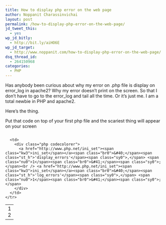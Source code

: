 ```yaml
---
title: How to display php error on the web page
author: Noppanit Charassinvichai
layout: post
permalink: /how-to-display-php-error-on-the-web-page/
jd_tweet_this:
  - yes
wp_jd_bitly:
  - http://bit.ly/aiHO6E
wp_jd_target:
  - http://www.noppanit.com/how-to-display-php-error-on-the-web-page/
dsq_thread_id:
  - 264150968
categories:
  - PHP
---
```

Has anybody been curious about why my error on .php file is display on error\_log in apache2? Why my error doesn&#8217;t print on the screen. So that I don&#8217;t have to go to the error\_log and tail all the time. Or it&#8217;s just me. I am a total newbie in PHP and apache2. 

Here&#8217;s the thing.

Put that code on top of your first php file and the scariest thing will appear on your screen

<div class="codecolorer-container php blackboard" style="overflow:auto;white-space:nowrap;width:100%;">
  <table cellspacing="0" cellpadding="0">
    <tr>
      <td class="line-numbers">
        <div>
          1<br />2<br />
        </div>
      </td>
      
      <td>
        <div class="php codecolorer">
          <a href="http://www.php.net/ini_set"><span class="kw3">ini_set</span></a><span class="br0">&#40;</span><span class="st_h">'display_errors'</span><span class="sy0">,</span> <span class="nu0">1</span><span class="br0">&#41;</span><span class="sy0">;</span><br /> <a href="http://www.php.net/ini_set"><span class="kw3">ini_set</span></a><span class="br0">&#40;</span><span class="st_h">'log_errors'</span><span class="sy0">,</span> <span class="nu0">1</span><span class="br0">&#41;</span><span class="sy0">;</span>
        </div>
      </td>
    </tr>
  </table>
</div>